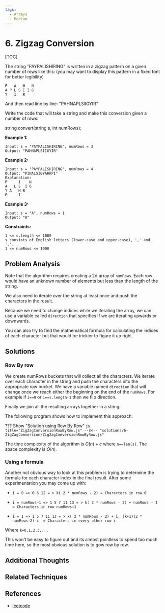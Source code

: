 ```yaml
---
tags:
  - Arrays
  - Medium
---
```


# 6. Zigzag Conversion

[TOC]

The string "PAYPALISHIRING" is written in a zigzag pattern on a given number of rows like this: (you may want to display this pattern in a fixed font for better legibility)

```
P   A   H   N
A P L S I I G
Y   I   R
```
And then read line by line: "PAHNAPLSIIGYIR"

Write the code that will take a string and make this conversion given a number of rows:

string convert(string s, int numRows);
 

**Example 1:**
```
Input: s = "PAYPALISHIRING", numRows = 3
Output: "PAHNAPLSIIGYIR"
```

**Example 2:**
```
Input: s = "PAYPALISHIRING", numRows = 4
Output: "PINALSIGYAHRPI"
Explanation:
P     I    N
A   L S  I G
Y A   H R
P     I
```

**Example 3:**
```
Input: s = "A", numRows = 1
Output: "A"
```

**Constraints:**

```
1 <= s.length <= 1000
s consists of English letters (lower-case and upper-case), ',' and '.'.
1 <= numRows <= 1000
```

## Problem Analysis

Note that the algorithm requires creating a 2d array of `numRows`. Each row would have an unknown number of elements but less than the length of the string.

We also need to iterate over the string at least once and push the characters in the result.

Because we need to change indices while we iterating the array, we can use a variable called `direction` that specifies if we are iterating upwards or downwards.

You can also try to find the mathematical formula for calculating the indices of each character but that would be trickier to figure it up right.

## Solutions

### Row By row

We create numRows buckets that will collect all the characters.
We iterate over each character in the string and push the characters into the appropriate row bucket. We have a variable named `direction` that will change once we reach either the beginning on the end of the `numRows`. For example if `i==0` or `i==s.length-1` then we flip direction. 

Finally we join all the resulting arrays together in a string.

The following program shows how to implement this approach:

??? Show "Solution using Row By Row"
    ```js title="ZigZagConversionRowByRow.js"
    --8<-- "solutions/6-ZigZagConversion/ZigZagConversionRowByRow.js"
    ```

The time complexity of the algorithm is $O(n)+c$ where `n==len(s)`. The space complexity is $O(n)$.

### Using a formula

Another not obvious way to look at this problem is trying to determine the formula for each character index in the final result. After some experimentation you may come up with:

* `i = 0 => 0 6 12 = > k( 2 * numRows - 2) = Characters in row 0`

* `i = numRows−1 => 1 5 7 11 13 = > k( 2 * numRows - 2) + numRows - 1 = Characters in row numRows−1`

* `i = 1 => 1 5 7 11 13 = > k( 2 * numRows - 2) + i, (k+1)(2 * numRows−2)−i  = Characters in every other row i`

Where `k=0,1,2,3,...`

This won't be easy to figure out and its almost pointless to spend too much time here, so the most obvious solution is to gow row by row.

## Additional Thoughts

## Related Techniques

## References

* [leetcode](https://leetcode.com/problems/zigzag-conversion/)
